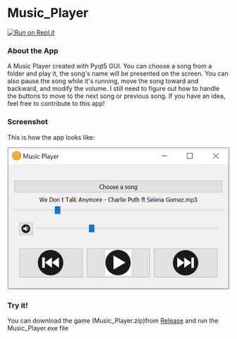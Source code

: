 # Music_Player
[![Run on Repl.it](https://repl.it/badge/github/socolachaymo/Music_Player)](https://repl.it/github/socolachaymo/Music_Player)
### About the App
A Music Player created with Pyqt5 GUI. You can choose a song from a folder and play it, the song's name will be presented on the screen. You can also pause the song while it's running, move the song toward and backward, and modify the volume. I still need to figure out how to handle the buttons to move to the next song or previous song. If you have an idea, feel free to contribute to this app! 
### Screenshot
This is how the app looks like:

<p align='center'>
<img src='images/screenshot.PNG'/>
</p>

### Try it!
You can download the game (Music_Player.zip)from [Release](https://github.com/socolachaymo/Music_Player/releases/tag/0.0) and run the Music_Player.exe file
